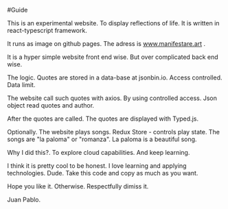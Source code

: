 #Guide

This is an experimental website. To display reflections of life. It is written in react-typescript framework. 

It runs as image on github pages. The adress is www.manifestare.art . 

It is a hyper simple website front end wise. But over complicated back end wise. 

The logic. Quotes are stored in a data-base at jsonbin.io. Access controlled. Data limit. 

The website call such quotes with axios. By using controlled access. Json object read quotes and author. 

After the quotes are called. The quotes are displayed with Typed.js. 

Optionally. The website plays songs. Redux Store - controls play state. The songs are "la paloma" or "romanza". La paloma is a beautiful song. 

Why I did this?. To explore cloud capabilities. And keep learning. 

I think it is pretty cool to be honest. I love learning and applying technologies. Dude. Take this code and copy as much as you want.  

Hope you like it. Otherwise. Respectfully dimiss it. 

Juan Pablo. 



